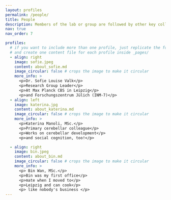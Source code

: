 ```yaml
---
layout: profiles
permalink: /people/
title: People
description: Members of the lab or group are followed by other key collaborators.
nav: true
nav_order: 7

profiles:
  # if you want to include more than one profile, just replicate the following block
  # and create one content file for each profile inside _pages/
  - align: right
    image: sofie.jpeg
    content: about_sofie.md
    image_circular: false # crops the image to make it circular
    more_info: >
      <p>Dr. Sofie Louise Valk</p>
      <p>Research Group Leader</p>
      <p>At Max Planck CBS in Leipzig</p>
      <p>and Forschungszentrum Jülich (INM-7)</p>
  - align: left
    image: katerina.jpg
    content: about_katerina.md
    image_circular: false # crops the image to make it circular
    more_info: >
      <p>Katerina Manoli, MSc.</p>
      <p>Primary cerebellar colleague</p>
      <p>Works on cerebellar development</p>
      <p>and social cognition, too!</p>

  - align: right
    image: bin.jpeg
    content: about_bin.md
    image_circular: false # crops the image to make it circular
    more_info: >
      <p> Bin Wan, MSc.</p>
      <p>Bin was my first office</p>
      <p>mate when I moved to</p>
      <p>Leipzig and can cook</p>
      <p> like nobody's business </p>
---
```

